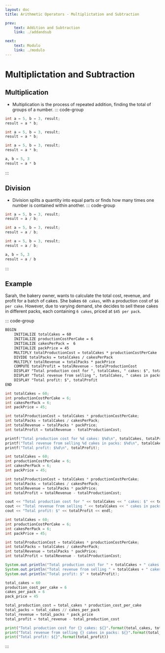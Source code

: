 ```yaml
---
layout: doc
title: Arithmetic Operators - Multiplictation and Subtraction

prev:
    text: Addition and Subtraction
    link: ./addandsub

next:
    text: Modulo
    link: ./modulo
---
```

# Multiplictation and Subtraction
## Multiplication
- Multiplication is the process of repeated addition, finding the total of groups of a number.
::: code-group
```c [C]
int a = 5, b = 3, result;
result = a * b;
```
```c++ [C++]
int a = 5, b = 3, result;
result = a * b;
```
```java [Java]
int a = 5, b = 3, result;
result = a * b;
```
```python [Python]
a, b = 5, 3
result = a * b
```
:::

## Division
- Division splits a quantity into equal parts or finds how many times one number is contained within another.
::: code-group
```c [C]
int a = 5, b = 3, result;
result = a / b;
```
```c++ [C++]
int a = 5, b = 3, result;
result = a / b;
```
```java [Java]
int a = 5, b = 3, result;
result = a / b;
```
```python [Python]
a, b = 5, 3
result = a / b
```
:::

## Example
Sarah, the bakery owner, wants to calculate the total cost, revenue, and profit for a batch of cakes. She bakes `60 cakes`, with a production cost of `$6 per cake`. However, due to varying demand, she decides to sell these cakes in different packs, each containing `6 cakes`, priced at `$45 per pack`.

::: code-group
```txt [Pseudocode]
BEGIN
 	INITIALIZE totalCakes = 60
    INITIALIZE productionCostPerCake = 6
    INITIALIZE cakesPerPack =  6
    INITIALIZE packPrice = 45
    MULTIPLY totalProductionCost = totalCakes * productionCostPerCake
    DIVIDE totalPacks = totalCakes / cakesPerPack
    MULTIPLY totalRevenue = totalPacks * packPrice
    COMPUTE totalProfit = totalRevenue - totalProductionCost
    DISPLAY "Total production cost for ", totalCakes, " cakes: $", totalProductionCost
    DISPLAY "Total revenue from selling ", totalCakes, " cakes in packs: $", totalRevenue
    DISPLAY "Total profit: $", totalProfit
END
```
```c [C]
int totalCakes = 60;
int productionCostPerCake = 6;
int cakesPerPack = 6;
int packPrice = 45;

int totalProductionCost = totalCakes * productionCostPerCake;
int totalPacks = totalCakes / cakesPerPack;
int totalRevenue = totalPacks * packPrice;
int totalProfit = totalRevenue - totalProductionCost;

printf("Total production cost for %d cakes: $%d\n", totalCakes, totalProductionCost);
printf("Total revenue from selling %d cakes in packs: $%d\n", totalCakes, totalRevenue);
printf("Total profit: $%d\n", totalProfit);
```
```c++ [C++]
int totalCakes = 60;
int productionCostPerCake = 6;
int cakesPerPack = 6;
int packPrice = 45;

int totalProductionCost = totalCakes * productionCostPerCake;
int totalPacks = totalCakes / cakesPerPack;
int totalRevenue = totalPacks * packPrice;
int totalProfit = totalRevenue - totalProductionCost;

cout << "Total production cost for " << totalCakes << " cakes: $" << totalProductionCost << endl;
cout << "Total revenue from selling " << totalCakes << " cakes in packs: $" << totalRevenue << endl;
cout << "Total profit: $" << totalProfit << endl;
```
```java [Java]
int totalCakes = 60;
int productionCostPerCake = 6;
int cakesPerPack = 6;
int packPrice = 45;

int totalProductionCost = totalCakes * productionCostPerCake;
int totalPacks = totalCakes / cakesPerPack;
int totalRevenue = totalPacks * packPrice;
int totalProfit = totalRevenue - totalProductionCost;

System.out.println("Total production cost for " + totalCakes + " cakes: $" + totalProductionCost);
System.out.println("Total revenue from selling " + totalCakes + " cakes in packs: $" + totalRevenue);
System.out.println("Total profit: $" + totalProfit);
```
```python [Python]
total_cakes = 60
production_cost_per_cake = 6
cakes_per_pack = 6
pack_price = 45

total_production_cost = total_cakes * production_cost_per_cake
total_packs = total_cakes // cakes_per_pack
total_revenue = total_packs * pack_price
total_profit = total_revenue - total_production_cost

print("Total production cost for {} cakes: ${}".format(total_cakes, total_production_cost))
print("Total revenue from selling {} cakes in packs: ${}".format(total_cakes, total_revenue))
print("Total profit: ${}".format(total_profit))
```
:::